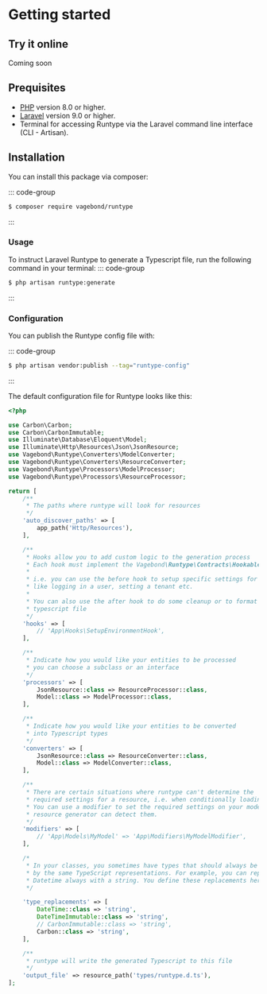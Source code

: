 # Getting started

## Try it online
Coming soon

## Prequisites

- [PHP](https://php.net/) version 8.0 or higher.
- [Laravel](https://laravel.com/) version 9.0 or higher.
- Terminal for accessing Runtype via the Laravel command line interface (CLI - Artisan).

## Installation

You can install this package via composer:

::: code-group
```sh [composer]
$ composer require vagebond/runtype
```
:::

### Usage

To instruct Laravel Runtype to generate a Typescript file, run the following command in your terminal:
::: code-group
```sh [artisan]
$ php artisan runtype:generate
```
:::

### Configuration

You can publish the Runtype config file with:

::: code-group
```sh [artisan]
$ php artisan vendor:publish --tag="runtype-config"
```
:::

The default configuration file for Runtype looks like this:

```php
<?php

use Carbon\Carbon;
use Carbon\CarbonImmutable;
use Illuminate\Database\Eloquent\Model;
use Illuminate\Http\Resources\Json\JsonResource;
use Vagebond\Runtype\Converters\ModelConverter;
use Vagebond\Runtype\Converters\ResourceConverter;
use Vagebond\Runtype\Processors\ModelProcessor;
use Vagebond\Runtype\Processors\ResourceProcessor;

return [
    /**
     * The paths where runtype will look for resources
     */
    'auto_discover_paths' => [
        app_path('Http/Resources'),
    ],

    /**
     * Hooks allow you to add custom logic to the generation process
     * Each hook must implement the Vagebond\Runtype\Contracts\Hookable interface
     *
     * i.e. you can use the before hook to setup specific settings for your environment
     * like logging in a user, setting a tenant etc.
     *
     * You can also use the after hook to do some cleanup or to format the generated
     * typescript file
     */
    'hooks' => [
        // 'App\Hooks\SetupEnvironmentHook',
    ],

    /**
     * Indicate how you would like your entities to be processed
     * you can choose a subclass or an interface
     */
    'processors' => [
        JsonResource::class => ResourceProcessor::class,
        Model::class => ModelProcessor::class,
    ],

    /**
     * Indicate how you would like your entities to be converted
     * into Typescript types
     */
    'converters' => [
        JsonResource::class => ResourceConverter::class,
        Model::class => ModelConverter::class,
    ],

    /**
     * There are certain situations where runtype can't determine the
     * required settings for a resource, i.e. when conditionally loading attributes,
     * You can use a modifier to set the required settings on your model so our
     * resource generator can detect them.
     */
    'modifiers' => [
        // 'App\Models\MyModel' => 'App\Modifiers\MyModelModifier',
    ],

    /*
     * In your classes, you sometimes have types that should always be replaced
     * by the same TypeScript representations. For example, you can replace a
     * Datetime always with a string. You define these replacements here.
     */

    'type_replacements' => [
        DateTime::class => 'string',
        DateTimeImmutable::class => 'string',
        // CarbonImmutable::class => 'string',
        Carbon::class => 'string',
    ],

    /**
     * runtype will write the generated Typescript to this file
     */
    'output_file' => resource_path('types/runtype.d.ts'),
];
```

